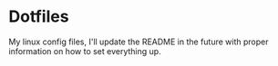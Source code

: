 # Dotfiles

My linux config files, I'll update the README in the future with proper information on how to set everything up.
